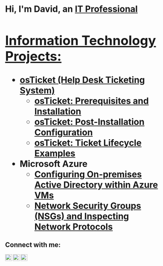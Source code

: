 <h1>Hi, I'm David, an <a href="https://linkedin.com/in/DavidSaintard">IT Professional

<h2> Information Technology Projects:</h2>

- <b>osTicket (Help Desk Ticketing System)</b>
  - [osTicket: Prerequisites and Installation](https://github.com/DavidSaintard/osticket-prereqs)
  - [osTicket: Post-Installation Configuration](https://github.com/DavidSaintard/post-install-config)
  - [osTicket: Ticket Lifecycle Examples](https://github.com/DavidSaintard/ticket-lifecycle)
- <b>Microsoft Azure</b>
  - [Configuring On-premises Active Directory within Azure VMs](https://github.com/DavidSaintard/configure-ad)
  - [Network Security Groups (NSGs) and Inspecting Network Protocols](https://github.com/DavidSaintard/azure-network-protocols)

<h2>Connect with me:</h2>

[<img align="left" alt="Josh | Twitter" width="22px" src="https://cdn.jsdelivr.net/npm/simple-icons@v3/icons/twitter.svg" />][twitter]
[<img align="left" alt="Josh | LinkedIn" width="22px" src="https://cdn.jsdelivr.net/npm/simple-icons@v3/icons/linkedin.svg" />][linkedin]
[<img align="left" alt="Josh | Instagram" width="22px" src="https://cdn.jsdelivr.net/npm/simple-icons@v3/icons/instagram.svg" />][instagram]

[twitter]: https://twitter.com/Josh
[instagram]: https://www.instagram.com/Josh
[linkedin]: https://linkedin.com/in/Josh

